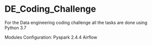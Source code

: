 # DE_Coding_Challenge
For the Data engineering coding challenge all the tasks are done using Python 3.7

Modules Configuration:
Pyspark 2.4.4
Airflow 
